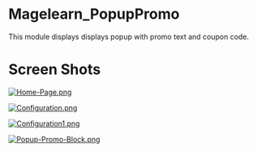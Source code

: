 # Magelearn_PopupPromo
This module displays displays popup with promo text and coupon code.

# Screen Shots

[![Home-Page.png](https://i.postimg.cc/rw0VpjBJ/Home-Page.png)](https://postimg.cc/pmvbGfXh)

[![Configuration.png](https://i.postimg.cc/Z5Wf4QDK/Configuration.png)](https://postimg.cc/fVh7v8N6)

[![Configuration1.png](https://i.postimg.cc/4yncVDcY/Configuration1.png)](https://postimg.cc/V0Q5cHDw)

[![Popup-Promo-Block.png](https://i.postimg.cc/4dvGwyzM/Popup-Promo-Block.png)](https://postimg.cc/njLNhHSY)
